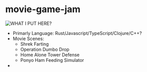 # movie-game-jam

![WHAT I PUT HERE?][Shrekt]

* Primarly Language: Rust/Javascript/TypeScript/Clojure/C++?
* Movie Scenes: 
  * Shrek Farting
  * Operation Dumbo Drop
  * Home Alone Tower Defense
  * Ponyo Ham Feeding Simulator
*   

[Shrekt]: https://i.makeagif.com/media/7-04-2016/ZtnvhZ.gif "Shrekt"
